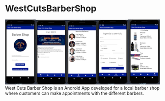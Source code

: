 # WestCutsBarberShop
![](imagenes/westCuts.jpg)
West Cuts Barber Shop is an Android App developed for a local barber shop where customers can make appointments with the different barbers.

